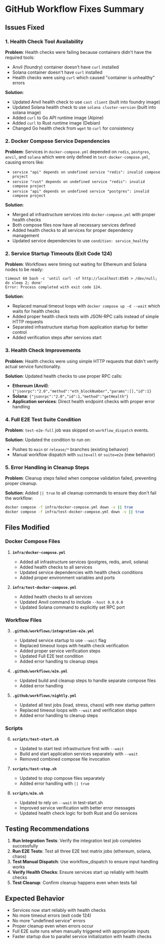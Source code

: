 # GitHub Workflow Fixes Summary

## Issues Fixed

### 1. **Health Check Tool Availability**

**Problem**: Health checks were failing because containers didn't have the required tools:

- Anvil (foundry) container doesn't have `curl` installed
- Solana container doesn't have `curl` installed
- Health checks were using `curl` which caused "container is unhealthy" errors

**Solution**:

- Updated Anvil health check to use `cast client` (built into foundry image)
- Updated Solana health check to use `solana cluster-version` (built into solana image)
- Added `curl` to Go API runtime image (Alpine)
- Added `curl` to Rust runtime image (Debian)
- Changed Go health check from `wget` to `curl` for consistency

### 2. **Docker Compose Service Dependencies**

**Problem**: Services in `docker-compose.yml` depended on `redis`, `postgres`, `anvil`, and `solana` which were only defined in `test-docker-compose.yml`, causing errors like:

- `service "api" depends on undefined service "redis": invalid compose project`
- `service "rust" depends on undefined service "redis": invalid compose project`
- `service "api" depends on undefined service "postgres": invalid compose project`

**Solution**:

- Merged all infrastructure services into `docker-compose.yml` with proper health checks
- Both compose files now have all necessary services defined
- Added health checks to all services for proper dependency management
- Updated service dependencies to use `condition: service_healthy`

### 2. **Service Startup Timeouts (Exit Code 124)**

**Problem**: Workflows were timing out waiting for Ethereum and Solana nodes to be ready:

```
timeout 60 bash -c 'until curl -sf http://localhost:8545 > /dev/null; do sleep 2; done'
Error: Process completed with exit code 124.
```

**Solution**:

- Replaced manual timeout loops with `docker compose up -d --wait` which waits for health checks
- Added proper health check tests with JSON-RPC calls instead of simple HTTP requests
- Separated infrastructure startup from application startup for better control
- Added verification steps after services start

### 3. **Health Check Improvements**

**Problem**: Health checks were using simple HTTP requests that didn't verify actual service functionality.

**Solution**: Updated health checks to use proper RPC calls:

- **Ethereum (Anvil)**: `{"jsonrpc":"2.0","method":"eth_blockNumber","params":[],"id":1}`
- **Solana**: `{"jsonrpc":"2.0","id":1,"method":"getHealth"}`
- **Application services**: Direct health endpoint checks with proper error handling

### 4. **Full E2E Test Suite Condition**

**Problem**: `test-e2e-full` job was skipped on `workflow_dispatch` events.

**Solution**: Updated the condition to run on:

- Pushes to `main` or `release/*` branches (existing behavior)
- Manual workflow dispatch with `suite=all` or `suite=e2e` (new behavior)

### 5. **Error Handling in Cleanup Steps**

**Problem**: Cleanup steps failed when compose validation failed, preventing proper cleanup.

**Solution**: Added `|| true` to all cleanup commands to ensure they don't fail the workflow:

```bash
docker compose -f infra/docker-compose.yml down -v || true
docker compose -f infra/test-docker-compose.yml down -v || true
```

## Files Modified

### Docker Compose Files

1. **`infra/docker-compose.yml`**

   - Added all infrastructure services (postgres, redis, anvil, solana)
   - Added health checks to all services
   - Updated service dependencies with health check conditions
   - Added proper environment variables and ports

2. **`infra/test-docker-compose.yml`**
   - Added health checks to all services
   - Updated Anvil command to include `--host 0.0.0.0`
   - Updated Solana command to explicitly set RPC port

### Workflow Files

3. **`.github/workflows/integration-e2e.yml`**

   - Updated service startup to use `--wait` flag
   - Replaced timeout loops with health check verification
   - Added proper service verification steps
   - Updated Full E2E test condition
   - Added error handling to cleanup steps

4. **`.github/workflows/e2e.yml`**

   - Updated build and cleanup steps to handle separate compose files
   - Added error handling

5. **`.github/workflows/nightly.yml`**
   - Updated all test jobs (load, stress, chaos) with new startup pattern
   - Replaced timeout loops with `--wait` and verification steps
   - Added error handling to cleanup steps

### Scripts

6. **`scripts/test-start.sh`**

   - Updated to start test infrastructure first with `--wait`
   - Build and start application services separately with `--wait`
   - Removed combined compose file invocation

7. **`scripts/test-stop.sh`**

   - Updated to stop compose files separately
   - Added error handling with `|| true`

8. **`scripts/e2e.sh`**
   - Updated to rely on `--wait` in test-start.sh
   - Improved service verification with better error messages
   - Updated health check logic for both Rust and Go services

## Testing Recommendations

1. **Run Integration Tests**: Verify the integration test job completes successfully
2. **Run E2E Tests**: Test all three E2E test matrix jobs (ethereum, solana, chaos)
3. **Test Manual Dispatch**: Use workflow_dispatch to ensure input handling works
4. **Verify Health Checks**: Ensure services start up reliably with health checks
5. **Test Cleanup**: Confirm cleanup happens even when tests fail

## Expected Behavior

- Services now start reliably with health checks
- No more timeout errors (exit code 124)
- No more "undefined service" errors
- Proper cleanup even when errors occur
- Full E2E suite runs when manually triggered with appropriate inputs
- Faster startup due to parallel service initialization with health checks
